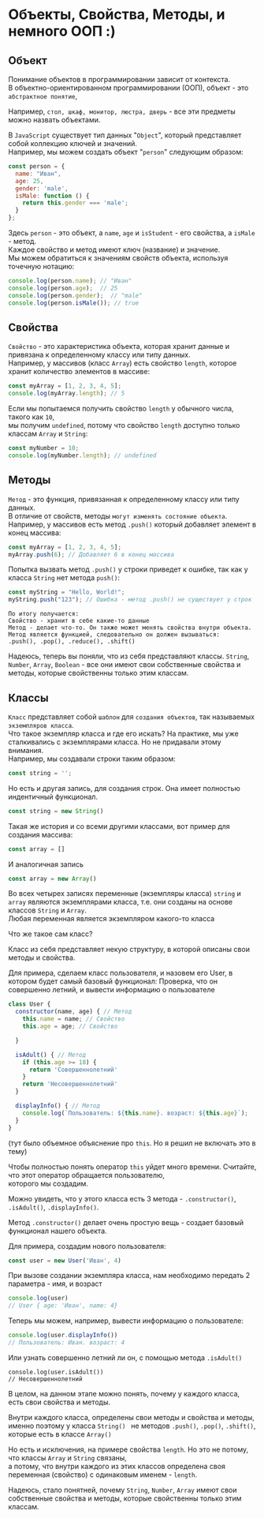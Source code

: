 # Объекты, Свойства, Методы, и немного ООП :)

## Объект

Понимание объектов в программировании зависит от контекста.  
В объектно-ориентированном программировании (ООП), объект - это `абстрактное понятие`,  

Например, `стол, шкаф, монитор, люстра, дверь` - все эти предметы можно назвать объектами.

В `JavaScript` существует тип данных "`Object`", который представляет собой коллекцию ключей и значений.  
Например, мы можем создать объект "`person`" следующим образом:

```js
const person = {
  name: "Иван",
  age: 25,
  gender: 'male',
  isMale: function () {
    return this.gender === 'male';
  }
};
```

Здесь `person` - это объект, а `name`, `age` и `isStudent` - его свойства, а `isMale` - метод.  
Каждое свойство и метод имеют ключ (название) и значение.  
Мы можем обратиться к значениям свойств объекта, используя точечную нотацию:

```js
console.log(person.name); // "Иван"
console.log(person.age);  // 25
console.log(person.gender);  // "male"
console.log(person.isMale()); // true
```
## Свойства

`Свойство` - это характеристика объекта, которая хранит данные и привязана к определенному классу или типу данных.  
Например, у массивов (класс `Array`) есть свойство `length`, которое хранит количество элементов в массиве:

```js
const myArray = [1, 2, 3, 4, 5];
console.log(myArray.length); // 5
```

Если мы попытаемся получить свойство `length` у обычного числа, такого как `10`,  
мы получим `undefined`, потому что свойство `length` доступно только классам `Array` и `String`:

```js
const myNumber = 10;
console.log(myNumber.length); // undefined
```

## Методы

`Метод` - это функция, привязанная к определенному классу или типу данных.  
В отличие от свойств, методы `могут изменять состояние объекта`.  
Например, у массивов есть метод `.push()` который добавляет элемент в конец массива:

```js
const myArray = [1, 2, 3, 4, 5];
myArray.push(6); // Добавляет 6 в конец массива
```

Попытка вызвать метод `.push()` у строки приведет к ошибке, так как у класса `String` нет метода `push()`:

```js
const myString = "Hello, World!";
myString.push("123"); // Ошибка - метод .push() не существует у строк
```

```regexp
По итогу получается:
Свойство - хранит в себе какие-то данные
Метод - делает что-то. Он также может менять свойства внутри объекта.  
Метод является функцией, следовательно он должен вызываться:
.push(), .pop(), .reduce(), .shift()
```


Надеюсь, теперь вы поняли, что из себя представляют классы.
`String`, `Number`, `Array`, `Boolean` - все они имеют свои собственные свойства и методы,
которые свойственны только этим классам.


## Классы

`Класс` представляет собой `шаблон` для `создания объектов`, так называемых `экземпляров класса`.  
Что такое экземпляр класса и где его искать?
На практике, мы уже сталкивались с экземплярами класса. Но не придавали этому внимания.  
Например, мы создавали строки таким образом:

```js
const string = '';
```

Но есть и другая запись, для создания строк. Она имеет полностью индентичный функционал.  

```js
const string = new String()
```
Такая же история и со всеми другими классами, вот пример для создания массива:

```js
const array = []
```

И аналогичная запись
```js
const array = new Array()
```

Во всех четырех записях переменные (экземпляры класса) `string` и `array` являются экземплярами класса, т.е. они созданы на основе классов `String` и `Array`.  
Любая переменная является экземпляром какого-то класса

Что же такое сам класс?

Класс из себя представляет некую структуру, в которой описаны свои методы и свойства.

Для примера, сделаем класс пользователя, и назовем его User, в котором будет самый базовый функционал:
Проверка, что он совершенно летний, и вывести информацию о пользователе

```js
class User {
  constructor(name, age) { // Метод
    this.name = name; // Свойство
    this.age = age; // Свойство

  }

  isAdult() { // Метод
    if (this.age >= 18) {
      return 'Совершеннолетний'
    }
    return 'Несовершеннолетний'
  }

  displayInfo() { // Метод
    console.log(`Пользователь: ${this.name}. возраст: ${this.age}`);
  }
}

```

(тут было объемное объяснение про `this`. Но я решил не включать это в тему)

Чтобы полностью понять оператор `this` уйдет много времени. Считайте, что этот оператор обращается пользователю,  
которого мы создадим.

Можно увидеть, что у этого класса есть 3 метода - `.constructor()`, `.isAdult()`, `.displayInfo()`.

Метод `.constructor()` делает очень простую вещь - создает базовый функционал нашего объекта.

Для примера, создадим нового пользователя:

```js
const user = new User('Иван', 4)
```
При вызове создании экземпляра класса, нам необходимо передать 2 параметра - имя, и возраст

```js
console.log(user)
// User { age: 'Иван', name: 4}  
```

Теперь мы можем, например, вывести информацию о пользователе:

```js
console.log(user.displayInfo())
// Пользователь: Иван. возраст: 4
```

Или узнать совершенно летний ли он, с помощью метода `.isAdult()`

```
console.log(user.isAdult())
// Несовершеннолетний
```

В целом, на данном этапе можно понять, почему у каждого класса, есть свои свойства и методы.

Внутри каждого класса, определены свои методы и свойства и методы, именно поэтому у класса `String() ` 
не методов `.push()`, `.pop()`, `.shift()`, которые есть в классе `Array()`

Но есть и исключения, на примере свойства `length`. Но это не потому, что классы `Array` и `String` связаны,  
а потому, что внутри каждого из этих классов определена своя переменная (свойство) с одинаковым именем - `length`.


Надеюсь, стало понятней, почему `String`, `Number`, `Array` имеют свои собственные свойства и методы,
которые свойственны только этим классам.
